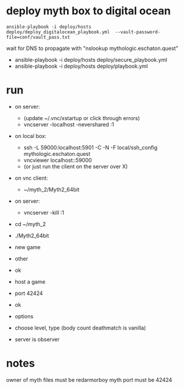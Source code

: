 # deploy myth box to digital ocean

    ansible-playbook -i deploy/hosts deploy/deploy_digitalocean_playbook.yml  --vault-password-file=conf/vault_pass.txt

wait for DNS to propagate with "nslookup mythologic.eschaton.quest"

- ansible-playbook -i deploy/hosts deploy/secure_playbook.yml
- ansible-playbook -i deploy/hosts deploy/playbook.yml

# run

- on server:
  - (update ~/.vnc/xstartup or click through errors)
  - vncserver -localhost -nevershared :1
- on local box:
  - ssh -L 59000:localhost:5901 -C -N -F local/ssh_config mythologic.eschaton.quest
  - vncviewer localhost::59000
  - (or just run the client on the server over X)
- on vnc client:
  - ~/myth_2/Myth2_64bit
- on server:
  - vncserver -kill :1

- cd ~/myth_2
- ./Myth2_64bit
- new game
- other
- ok
- host a game
- port 42424
- ok
- options
- choose level, type (body count deathmatch is vanilla)
- server is observer

# notes

owner of myth files must be redarmorboy
myth port must be 42424
